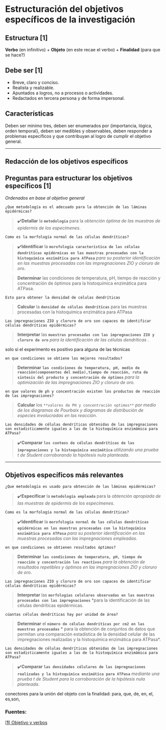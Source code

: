 # Estructuración del objetivos específicos de la investigación 

## Estructura [**1**]

**Verbo** (en infinitivo) + **Objeto** (en este recae el verbo) + **Finalidad** (para que se hace?)

## Debe ser [**1**]

- Breve, claro y conciso.
- Realista y realizable.
- Apuntados a logros, no a procesos o actividades.
- Redactados en tercera persona y de forma impersonal.

## Características 

Deben ser mínimo tres, deben ser enumerados por {importancia, lógica, orden temporal}, deben ser medibles y observables, deben responder a problemas específicos y que contribuyan al logro de cumplir el objetivo general.  


- - -

## Redacción de los objetivos específicos

## Preguntas para estructurar los objetivos específicos [**1**]


*Ordenados en base al objetivo general*

    ¿Que metodología es el adecuado para la obtención de las láminas epidérmicas?

> ✔️**Detallar** la **`metodología`** para la *obtención óptima de las muestras de epidermis de los especímenes*.

    Como es la morfología normal de las células dendríticas?

> ✔️**Identificar** la **`morofología característica de las células dendríticas epidérmicas en las muestras procesadas con la histoquímica enzimática para ATPasa`** *para su posterior identificación en las muestras procesadas con las impregnaciones ZIO y cloruro de oro*. 

> **Determinar** las condiciones de temperatura, pH, tiempo de reacción y concentración de óptimos para la histoquímica enzimática para ATPasa.

    Esto para obtener la densidad de celulas dendríticas 
> **Calcular** la **`densidad de células dendríticas`** para las muestras procesadas con la histoquímica enzimática para ATPasa

    Las impregnaciones ZIO y cloruro de oro son capaces de identificar células dendríticas epidérmicas?

> **Interpretar** las **`muestras procesadas con las impregnaciones ZIO y cloruro de oro`** *para la identificación de las células dendríticas* . 







solo si el experimento es positivo para alguna de las técnicas

    en que condiciones se obtiene los mejores resultados?

> **Determinar** **`las condiciones de temperatura, pH, medio de reacción(componentes del medio),tiempo de reacción, ruta de sintesis del producto y concentración de óptimos`** *para la optimización de las impregnaciones ZIO y cloruro de oro*.

    en que valores de ph y concentración existen los productos de reacción de las impregnaciones?

> **Calcular** los `**valores de PH y concentración optimos**` *por medio de los diagramas de Pourbaix y diagramas de distribución de especies involucradas en las reacción*. 




    Las densidades de células dendríticas obtenidas de las impregnaciones son estadisticamente iguales a las de la histoquímica enzimámica para ATPasa?

> ✔️**Comparar** **`los conteos de células dendríticas de las impregnaciones y la histoquímica enzimática`** *utilizando una prueba t de Student corroborando la hipótesis nula planteada*.

---


## Objetivos específicos más relevantes 

    ¿Que metodología es usado para obtención de las láminas epidérmicas?

> ✔️**Especificar** la **`metodología empleada`** para la *obtención apropiada de las muestras de epidermis de los especímenes*.

    Como es la morfología normal de las células dendríticas?

> ✔️**Identificar** la **`morofología normal de las células dendríticas epidérmicas en las muestras procesadas con la histoquímica enzimática para ATPasa`** *para su posterior identificación en las muestras procesadas con las impregnaciones empleadas*.

    en que condiciones se obtienen resultados óptimos?

> **Determinar** **`las condiciones de temperatura, pH, tiempo de reacción y concentración los reactivos`** *para la obtención de resultados repetibles y óptimos en las impregnaciones ZIO y cloruro de oro*. 

    Las impregnaciones ZIO y cloruro de oro son capaces de identificar células dendríticas epidérmicas?

> **Interpretar** las **`morfologías celulares observadas en las muestras procesadas con las impregnaciones`** *para la identificación de las células dendríticas epidérmicas.

    cúantas células dendríticas hay por unidad de área?

> **Determinar** el **`número de células dendríticas por cm2 en las muestras procesadas`** * para la obtención de conjuntos de datos que permitan una comparación estadística de la densidad celular de las impregnaciones realizadas y la histoquímica enzimática para ATPasa*.

    Las densidades de células dendríticas obtenidas de las impregnaciones son estadisticamente iguales a las de la histoquímica enzimámica para ATPasa?

> ✔️**Comparar** **`las densidades célulares de las impregnaciones realizadas y la histoquímica enzimática para ATPasa`** *mediante una prueba t de Student para la corroboración de la hipótesis nula planteada*.


conectores para la unión del objeto con la finalidad: para, que, de, en, el, es,son,



### Fuentes:

[[**1**] Objetivo y verbos](http://www.duoc.cl/biblioteca/crai/redaccion-de-objetivos-en-un-trabajo-de-investigacion)


